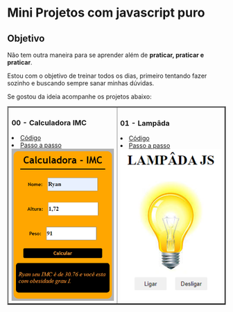 # Mini Projetos com javascript puro

## Objetivo
Não tem outra maneira para se aprender além de **praticar, praticar e praticar**.

Estou com o objetivo de treinar todos os dias, primeiro tentando fazer sozinho e buscando sempre sanar minhas dúvidas.

Se gostou da ideia acompanhe os projetos abaixo:

<table border ="2">
  <tr>
    <td>
        <h3>00 - Calculadora IMC</h3>
        <li><a href="[./00-imc/](https://github.com/DevFl4me/MiniProjetosJs/tree/main/calculadorIMC)">Código</a></li>
        <li><a href="https://youtu.be/RacwEvoTz_Y">Passo a passo</a></li>
        <img src="images/CalcIMC.png" width="250px">
    </td>  
    <td>
        <h3>01 - Lampâda</h3>
        <li><a href="[./00-imc/](https://github.com/DevFl4me/MiniProjetosJs/tree/main/calculadorIMC)">Código</a></li>
        <li><a href="https://www.youtube.com/watch?v=4r0zOW9Zn-Y&list=PLDgemkIT111AzoS1rB61sgMJbsEA4pyD2&index=3&ab_channel=FernandoLeonid">Passo a passo</a></li>
        <img src="images/lampGit.png" width="250px">
    </td>  
</table>
